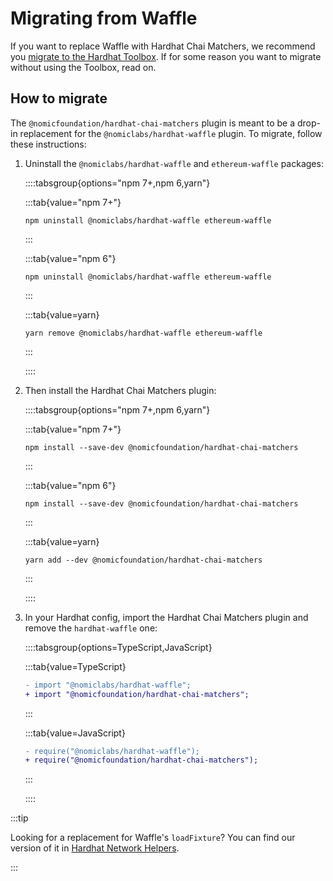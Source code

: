 # Migrating from Waffle

If you want to replace Waffle with Hardhat Chai Matchers, we recommend you [migrate to the Hardhat Toolbox](/hardhat-runner/docs/guides/migrating-from-hardhat-waffle). If for some reason you want to migrate without using the Toolbox, read on.

## How to migrate

The `@nomicfoundation/hardhat-chai-matchers` plugin is meant to be a drop-in replacement for the `@nomiclabs/hardhat-waffle` plugin. To migrate, follow these instructions:

1. Uninstall the `@nomiclabs/hardhat-waffle` and `ethereum-waffle` packages:

   ::::tabsgroup{options="npm 7+,npm 6,yarn"}

   :::tab{value="npm 7+"}

   ```
   npm uninstall @nomiclabs/hardhat-waffle ethereum-waffle
   ```

   :::

   :::tab{value="npm 6"}

   ```
   npm uninstall @nomiclabs/hardhat-waffle ethereum-waffle
   ```

   :::

   :::tab{value=yarn}

   ```
   yarn remove @nomiclabs/hardhat-waffle ethereum-waffle
   ```

   :::

   ::::

2. Then install the Hardhat Chai Matchers plugin:

   ::::tabsgroup{options="npm 7+,npm 6,yarn"}

   :::tab{value="npm 7+"}

   ```
   npm install --save-dev @nomicfoundation/hardhat-chai-matchers
   ```

   :::

   :::tab{value="npm 6"}

   ```
   npm install --save-dev @nomicfoundation/hardhat-chai-matchers
   ```

   :::

   :::tab{value=yarn}

   ```
   yarn add --dev @nomicfoundation/hardhat-chai-matchers
   ```

   :::

   ::::

3. In your Hardhat config, import the Hardhat Chai Matchers plugin and remove the `hardhat-waffle` one:

   ::::tabsgroup{options=TypeScript,JavaScript}

   :::tab{value=TypeScript}

   ```diff
   - import "@nomiclabs/hardhat-waffle";
   + import "@nomicfoundation/hardhat-chai-matchers";
   ```

   :::

   :::tab{value=JavaScript}

   ```diff
   - require("@nomiclabs/hardhat-waffle");
   + require("@nomicfoundation/hardhat-chai-matchers");
   ```

   :::

   ::::

:::tip

Looking for a replacement for Waffle's `loadFixture`? You can find our version of it in [Hardhat Network Helpers](/hardhat-network-helpers/docs/reference#fixtures).

:::
